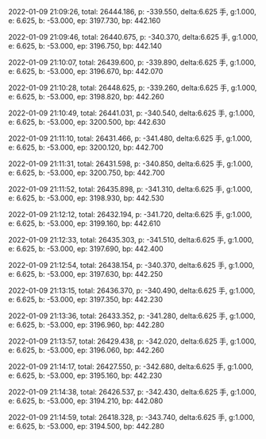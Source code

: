 2022-01-09 21:09:26, total: 26444.186, p: -339.550, delta:6.625 手, g:1.000, e: 6.625, b: -53.000, ep: 3197.730, bp: 442.160

2022-01-09 21:09:46, total: 26440.675, p: -340.370, delta:6.625 手, g:1.000, e: 6.625, b: -53.000, ep: 3196.750, bp: 442.140

2022-01-09 21:10:07, total: 26439.600, p: -339.890, delta:6.625 手, g:1.000, e: 6.625, b: -53.000, ep: 3196.670, bp: 442.070

2022-01-09 21:10:28, total: 26448.625, p: -339.260, delta:6.625 手, g:1.000, e: 6.625, b: -53.000, ep: 3198.820, bp: 442.260

2022-01-09 21:10:49, total: 26441.031, p: -340.540, delta:6.625 手, g:1.000, e: 6.625, b: -53.000, ep: 3200.500, bp: 442.630

2022-01-09 21:11:10, total: 26431.466, p: -341.480, delta:6.625 手, g:1.000, e: 6.625, b: -53.000, ep: 3200.120, bp: 442.700

2022-01-09 21:11:31, total: 26431.598, p: -340.850, delta:6.625 手, g:1.000, e: 6.625, b: -53.000, ep: 3200.750, bp: 442.700

2022-01-09 21:11:52, total: 26435.898, p: -341.310, delta:6.625 手, g:1.000, e: 6.625, b: -53.000, ep: 3198.930, bp: 442.530

2022-01-09 21:12:12, total: 26432.194, p: -341.720, delta:6.625 手, g:1.000, e: 6.625, b: -53.000, ep: 3199.160, bp: 442.610

2022-01-09 21:12:33, total: 26435.303, p: -341.510, delta:6.625 手, g:1.000, e: 6.625, b: -53.000, ep: 3197.690, bp: 442.400

2022-01-09 21:12:54, total: 26438.154, p: -340.370, delta:6.625 手, g:1.000, e: 6.625, b: -53.000, ep: 3197.630, bp: 442.250

2022-01-09 21:13:15, total: 26436.370, p: -340.490, delta:6.625 手, g:1.000, e: 6.625, b: -53.000, ep: 3197.350, bp: 442.230

2022-01-09 21:13:36, total: 26433.352, p: -341.280, delta:6.625 手, g:1.000, e: 6.625, b: -53.000, ep: 3196.960, bp: 442.280

2022-01-09 21:13:57, total: 26429.438, p: -342.020, delta:6.625 手, g:1.000, e: 6.625, b: -53.000, ep: 3196.060, bp: 442.260

2022-01-09 21:14:17, total: 26427.550, p: -342.680, delta:6.625 手, g:1.000, e: 6.625, b: -53.000, ep: 3195.160, bp: 442.230

2022-01-09 21:14:38, total: 26426.537, p: -342.430, delta:6.625 手, g:1.000, e: 6.625, b: -53.000, ep: 3194.210, bp: 442.080

2022-01-09 21:14:59, total: 26418.328, p: -343.740, delta:6.625 手, g:1.000, e: 6.625, b: -53.000, ep: 3194.500, bp: 442.280